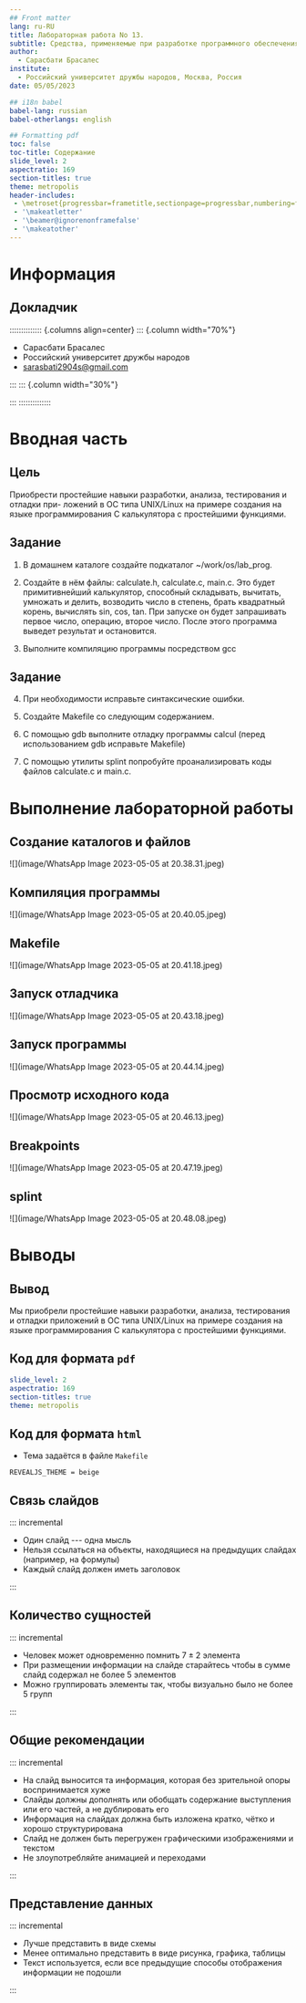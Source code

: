```yaml
---
## Front matter
lang: ru-RU
title: Лабораторная работа No 13.
subtitle: Средства, применяемые при разработке программного обеспечения в ОС типа UNIX/Linux
author:
  - Сарасбати Брасалес
institute:
  - Российский университет дружбы народов, Москва, Россия
date: 05/05/2023

## i18n babel
babel-lang: russian
babel-otherlangs: english

## Formatting pdf
toc: false
toc-title: Содержание
slide_level: 2
aspectratio: 169
section-titles: true
theme: metropolis
header-includes:
 - \metroset{progressbar=frametitle,sectionpage=progressbar,numbering=fraction}
 - '\makeatletter'
 - '\beamer@ignorenonframefalse'
 - '\makeatother'
---
```


# Информация

## Докладчик

:::::::::::::: {.columns align=center}
::: {.column width="70%"}

  * Сарасбати Брасалес
  * Российский университет дружбы народов
  * [sarasbati2904s@gmail.com](sarasbati2904s@gmail.com)

:::
::: {.column width="30%"}



:::
::::::::::::::

# Вводная часть

## Цель

Приобрести простейшие навыки разработки, анализа, тестирования и отладки при-
ложений в ОС типа UNIX/Linux на примере создания на языке программирования
С калькулятора с простейшими функциями.

## Задание

1. В домашнем каталоге создайте подкаталог ~/work/os/lab_prog.

2. Создайте в нём файлы: calculate.h, calculate.c, main.c. Это будет примитивнейший калькулятор, способный складывать, вычитать, умножать и делить, возводить число в степень, брать квадратный корень, вычислять sin, cos, tan. При запуске он будет запрашивать первое число, операцию, второе число. После этого программа выведет результат и остановится.

3. Выполните компиляцию программы посредством gcc

##  Задание

4. При необходимости исправьте синтаксические ошибки.

5. Создайте Makefile со следующим содержанием.

6. С помощью gdb выполните отладку программы calcul (перед использованием gdb исправьте Makefile)

7. С помощью утилиты splint попробуйте проанализировать коды файлов calculate.c и main.c.

# Выполнение лабораторной работы

## Создание каталогов и файлов

![](image/WhatsApp Image 2023-05-05 at 20.38.31.jpeg)

## Компиляция программы

![](image/WhatsApp Image 2023-05-05 at 20.40.05.jpeg)

## Makefile

![](image/WhatsApp Image 2023-05-05 at 20.41.18.jpeg)

## Запуск отладчика

![](image/WhatsApp Image 2023-05-05 at 20.43.18.jpeg)

## Запуск программы

![](image/WhatsApp Image 2023-05-05 at 20.44.14.jpeg)

## Просмотр исходного кода

![](image/WhatsApp Image 2023-05-05 at 20.46.13.jpeg)

## Breakpoints

![](image/WhatsApp Image 2023-05-05 at 20.47.19.jpeg)

## splint

![](image/WhatsApp Image 2023-05-05 at 20.48.08.jpeg)

# Выводы

## Вывод

Мы приобрели простейшие навыки разработки, анализа, тестирования и отладки приложений в ОС типа UNIX/Linux на примере создания на языке программирования С калькулятора с простейшими функциями.

## Код для формата `pdf`

```yaml
slide_level: 2
aspectratio: 169
section-titles: true
theme: metropolis
```

## Код для формата `html`

- Тема задаётся в файле `Makefile`

```make
REVEALJS_THEME = beige 
```

## Связь слайдов

::: incremental

- Один слайд --- одна мысль
- Нельзя ссылаться на объекты, находящиеся на предыдущих слайдах (например, на формулы)
- Каждый слайд должен иметь заголовок

:::

## Количество сущностей

::: incremental

- Человек может одновременно помнить $7 \pm 2$ элемента
- При размещении информации на слайде старайтесь чтобы в сумме слайд содержал не более 5 элементов
- Можно группировать элементы так, чтобы визуально было не более 5 групп

:::

## Общие рекомендации

::: incremental

- На слайд выносится та информация, которая без зрительной опоры воспринимается хуже
- Слайды должны дополнять или обобщать содержание выступления или его частей, а не дублировать его
- Информация на слайдах должна быть изложена кратко, чётко и хорошо структурирована
- Слайд не должен быть перегружен графическими изображениями и текстом
- Не злоупотребляйте анимацией и переходами

:::

## Представление данных

::: incremental

- Лучше представить в виде схемы
- Менее оптимально представить в виде рисунка, графика, таблицы
- Текст используется, если все предыдущие способы отображения информации не подошли

:::

